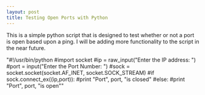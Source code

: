 ```yaml
---
layout: post
title: Testing Open Ports with Python
---
```


This is a simple python script that is designed to test whether or not a port is open based upon a ping. I will be adding more functionality to the script in the near future. 

"#!/usr/bin/python 
#import socket 
#ip = raw_input("Enter the IP address: ")
#port = input("Enter the  Port Number: ")
#sock = socket.socket(socket.AF_INET, socket.SOCK_STREAM)
#if sock.connect_ex((ip,port)):
	#print "Port", port, "is closed"
#else: 
	#print "Port", port, "is open""

